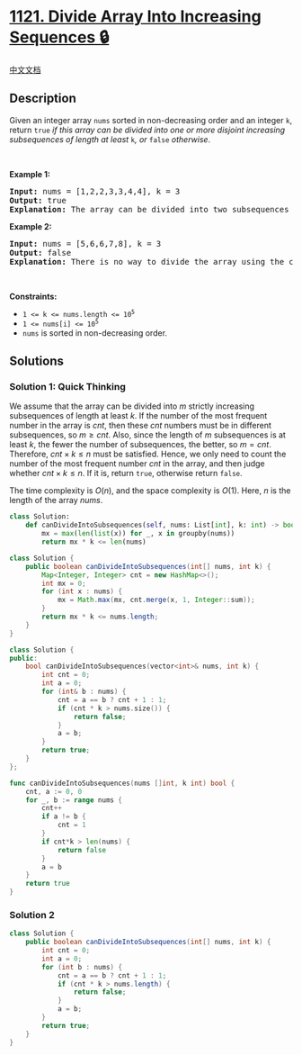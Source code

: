 # [1121. Divide Array Into Increasing Sequences 🔒](https://leetcode.com/problems/divide-array-into-increasing-sequences)

[中文文档](/solution/1100-1199/1121.Divide%20Array%20Into%20Increasing%20Sequences/README.md)

<!-- tags:Array,Counting -->

<!-- difficulty:Hard -->

## Description

<p>Given an integer array <code>nums</code> sorted in non-decreasing order and an integer <code>k</code>, return <code>true</code><em> if this array can be divided into one or more disjoint increasing subsequences of length at least </em><code>k</code><em>, or </em><code>false</code><em> otherwise</em>.</p>

<p>&nbsp;</p>
<p><strong class="example">Example 1:</strong></p>

<pre>
<strong>Input:</strong> nums = [1,2,2,3,3,4,4], k = 3
<strong>Output:</strong> true
<strong>Explanation:</strong> The array can be divided into two subsequences [1,2,3,4] and [2,3,4] with lengths at least 3 each.
</pre>

<p><strong class="example">Example 2:</strong></p>

<pre>
<strong>Input:</strong> nums = [5,6,6,7,8], k = 3
<strong>Output:</strong> false
<strong>Explanation:</strong> There is no way to divide the array using the conditions required.
</pre>

<p>&nbsp;</p>
<p><strong>Constraints:</strong></p>

<ul>
	<li><code>1 &lt;= k &lt;= nums.length &lt;= 10<sup>5</sup></code></li>
	<li><code>1 &lt;= nums[i] &lt;= 10<sup>5</sup></code></li>
	<li><code>nums</code> is sorted in non-decreasing order.</li>
</ul>

## Solutions

### Solution 1: Quick Thinking

We assume that the array can be divided into $m$ strictly increasing subsequences of length at least $k$. If the number of the most frequent number in the array is $cnt$, then these $cnt$ numbers must be in different subsequences, so $m \geq cnt$. Also, since the length of $m$ subsequences is at least $k$, the fewer the number of subsequences, the better, so $m = cnt$. Therefore, $cnt \times k \leq n$ must be satisfied. Hence, we only need to count the number of the most frequent number $cnt$ in the array, and then judge whether $cnt \times k \leq n$. If it is, return `true`, otherwise return `false`.

The time complexity is $O(n)$, and the space complexity is $O(1)$. Here, $n$ is the length of the array $nums$.

<!-- tabs:start -->

```python
class Solution:
    def canDivideIntoSubsequences(self, nums: List[int], k: int) -> bool:
        mx = max(len(list(x)) for _, x in groupby(nums))
        return mx * k <= len(nums)
```

```java
class Solution {
    public boolean canDivideIntoSubsequences(int[] nums, int k) {
        Map<Integer, Integer> cnt = new HashMap<>();
        int mx = 0;
        for (int x : nums) {
            mx = Math.max(mx, cnt.merge(x, 1, Integer::sum));
        }
        return mx * k <= nums.length;
    }
}
```

```cpp
class Solution {
public:
    bool canDivideIntoSubsequences(vector<int>& nums, int k) {
        int cnt = 0;
        int a = 0;
        for (int& b : nums) {
            cnt = a == b ? cnt + 1 : 1;
            if (cnt * k > nums.size()) {
                return false;
            }
            a = b;
        }
        return true;
    }
};
```

```go
func canDivideIntoSubsequences(nums []int, k int) bool {
	cnt, a := 0, 0
	for _, b := range nums {
		cnt++
		if a != b {
			cnt = 1
		}
		if cnt*k > len(nums) {
			return false
		}
		a = b
	}
	return true
}
```

<!-- tabs:end -->

### Solution 2

<!-- tabs:start -->

```java
class Solution {
    public boolean canDivideIntoSubsequences(int[] nums, int k) {
        int cnt = 0;
        int a = 0;
        for (int b : nums) {
            cnt = a == b ? cnt + 1 : 1;
            if (cnt * k > nums.length) {
                return false;
            }
            a = b;
        }
        return true;
    }
}
```

<!-- tabs:end -->

<!-- end -->
